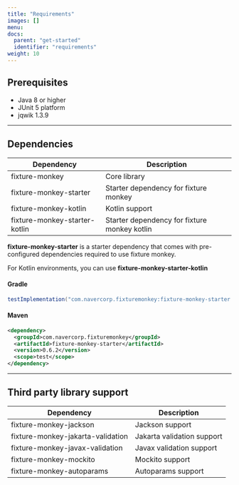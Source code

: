 ```yaml
---
title: "Requirements"
images: []
menu:
docs:
  parent: "get-started"
  identifier: "requirements"
weight: 10
---
```


## Prerequisites
* Java 8 or higher
* JUnit 5 platform
* jqwik 1.3.9

--------

## Dependencies
| Dependency | Description |
|--|--|
| fixture-monkey | Core library |
| fixture-monkey-starter | Starter dependency for fixture monkey |
| fixture-monkey-kotlin | Kotlin support |
| fixture-monkey-starter-kotlin | Starter dependency for fixture monkey kotlin |

**fixture-monkey-starter** is a starter dependency that comes with pre-configured dependencies required to use fixture monkey.

For Kotlin environments, you can use **fixture-monkey-starter-kotlin**

#### Gradle
```groovy
testImplementation("com.navercorp.fixturemonkey:fixture-monkey-starter:0.6.2")
```

#### Maven
```xml
<dependency>
  <groupId>com.navercorp.fixturemonkey</groupId>
  <artifactId>fixture-monkey-starter</artifactId>
  <version>0.6.2</version>
  <scope>test</scope>
</dependency>
```

--------

## Third party library support
| Dependency | Description |
|--|--|
| fixture-monkey-jackson | Jackson support |
| fixture-monkey-jakarta-validation | Jakarta validation support |
| fixture-monkey-javax-validation | Javax validation support |
| fixture-monkey-mockito | Mockito support |
| fixture-monkey-autoparams | Autoparams support |
